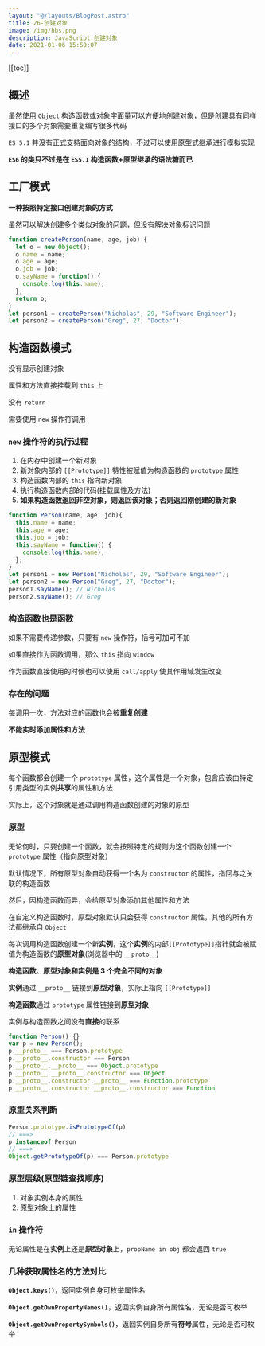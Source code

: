 ```yaml
---
layout: "@/layouts/BlogPost.astro"
title: 26-创建对象
image: /img/hbs.png
description: JavaScript 创建对象
date: 2021-01-06 15:50:07
---
```


[[toc]]

## 概述

虽然使用 `Object` 构造函数或对象字面量可以方便地创建对象，但是创建具有同样接口的多个对象需要重复编写很多代码

`ES 5.1` 并没有正式支持面向对象的结构，不过可以使用原型式继承进行模拟实现

**`ES6` 的类只不过是在 `ES5.1` 构造函数+原型继承的语法糖而已**

## 工厂模式

**一种按照特定接口创建对象的方式**

虽然可以解决创建多个类似对象的问题，但没有解决对象标识问题

```js
function createPerson(name, age, job) {
  let o = new Object();
  o.name = name;
  o.age = age;
  o.job = job;
  o.sayName = function() {
    console.log(this.name);
  };
  return o;
}
let person1 = createPerson("Nicholas", 29, "Software Engineer");
let person2 = createPerson("Greg", 27, "Doctor"); 
```

## 构造函数模式

没有显示创建对象

属性和方法直接挂载到 `this` 上

没有 `return`

需要使用 `new` 操作符调用

### `new` 操作符的执行过程

1. 在内存中创建一个新对象
2. 新对象内部的 `[[Prototype]]` 特性被赋值为构造函数的 `prototype` 属性
3. 构造函数内部的 `this` 指向新对象
4. 执行构造函数内部的代码(挂载属性及方法)
5. **如果构造函数返回非空对象，则返回该对象；否则返回刚创建的新对象**

```js
function Person(name, age, job){
  this.name = name;
  this.age = age;
  this.job = job;
  this.sayName = function() {
    console.log(this.name);
  };
}
let person1 = new Person("Nicholas", 29, "Software Engineer");
let person2 = new Person("Greg", 27, "Doctor");
person1.sayName(); // Nicholas
person2.sayName(); // Greg 
```

### 构造函数也是函数

如果不需要传递参数，只要有 `new` 操作符，括号可加可不加

如果直接作为函数调用，那么 `this` 指向 `window`

作为函数直接使用的时候也可以使用 `call/apply` 使其作用域发生改变

### 存在的问题

每调用一次，方法对应的函数也会被**重复创建**

**不能实时添加属性和方法**

## 原型模式

每个函数都会创建一个 `prototype` 属性，这个属性是一个对象，包含应该由特定引用类型的实例**共享**的属性和方法

实际上，这个对象就是通过调用构造函数创建的对象的原型

### 原型

无论何时，只要创建一个函数，就会按照特定的规则为这个函数创建一个 `prototype` 属性（指向原型对象）

默认情况下，所有原型对象自动获得一个名为 `constructor` 的属性，指回与之关联的构造函数

<n-alert title="Person.prototype.constructor === Person" type="info" />

然后，因构造函数而异，会给原型对象添加其他属性和方法

在自定义构造函数时，原型对象默认只会获得 `constructor` 属性，其他的所有方法都继承自 `Object`

每次调用构造函数创建一个新**实例**，这个**实例**的内部`[[Prototype]]`指针就会被赋值为构造函数的**原型对象**(浏览器中的 `__proto__`)

**构造函数、原型对象和实例是 3 个完全不同的对象**

**实例**通过 `__proto__` 链接到**原型对象**，实际上指向 `[[Prototype]]`

**构造函数**通过 `prototype` 属性链接到**原型对象**

实例与构造函数之间没有**直接**的联系

```js
function Person() {}
var p = new Person();
p.__proto__ === Person.prototype
p.__proto__.constructor === Person
p.__proto__.__proto__ === Object.prototype
p.__proto__.__proto__.constructor === Object
p.__proto__.constructor.__proto__ === Function.prototype
p.__proto__.constructor.__proto__.constructor === Function
```

### 原型关系判断

```js
Person.prototype.isPrototypeOf(p)
// ===>
p instanceof Person
// ===>
Object.getPrototypeOf(p) === Person.prototype
```

### 原型层级(原型链查找顺序)

1. 对象实例本身的属性
2. 原型对象上的属性

### `in` 操作符

无论属性是在**实例**上还是**原型对象**上，`propName in obj` 都会返回 `true`

### 几种获取属性名的方法对比

**`Object.keys()`**，返回实例自身可枚举属性名

**`Object.getOwnPropertyNames()`**，返回实例自身所有属性名，无论是否可枚举

**`Object.getOwnPropertySymbols()`**，返回实例自身所有**符号**属性，无论是否可枚举